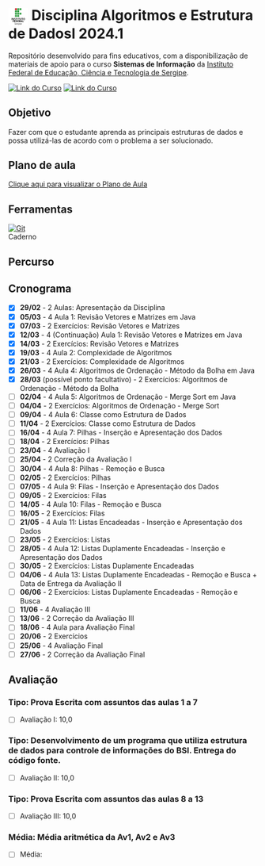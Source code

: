 <h1>
    <img align="center" width="40px" src="src/Util/ifs.png">
    <span> Disciplina Algoritmos e Estrutura de Dadosl 2024.1</span>
</h1>

Repositório desenvolvido para fins educativos, com a disponibilização de materiais de apoio para o curso **Sistemas de Informação** da [Instituto Federal de Educação, Ciência e Tecnologia de Sergipe](https://www.ifs.edu.br/).

[![Link do Curso](https://img.shields.io/badge/▶-000?style=for-the-badge&logo=movie&logoColor=E94D5F)](https://sigaa.ifs.edu.br/sigaa/public/home.jsf) 
[![Link do Curso](https://img.shields.io/badge/Acesse%20o%20Curso%20na%20Plataforma-E94D5F?style=for-the-badge)](https://sigaa.ifs.edu.br/sigaa/public/home.jsf)

## Objetivo
Fazer com que o estudante aprenda as principais estruturas de dados e possa utilizá-las de acordo com o problema a ser solucionado.

## Plano de aula
[Clique aqui para visualizar o Plano de Aula](src/Util/plano-de-aula.pdf)


## Ferramentas
[![Git](https://img.shields.io/badge/Git-000?style=for-the-badge&logo=git&logoColor=E94D5F)](https://git-scm.com/doc) 
<br>
Caderno
<br>

## Percurso

## Cronograma

- [x] **29/02** - 2 Aulas: Apresentação da Disciplina
- [x] **05/03** - 4 Aula 1: Revisão Vetores e Matrizes em Java
- [x] **07/03** - 2 Exercícios: Revisão Vetores e Matrizes
- [x] **12/03** - 4 (Continuação) Aula 1: Revisão Vetores e Matrizes em Java
- [x] **14/03** - 2 Exercícios: Revisão Vetores e Matrizes
- [x] **19/03** - 4 Aula 2: Complexidade de Algoritmos
- [x] **21/03** - 2 Exercícios: Complexidade de Algoritmos
- [x] **26/03** - 4 Aula 4: Algoritmos de Ordenação - Método da Bolha em Java
- [x] **28/03** (possível ponto facultativo) - 2 Exercícios: Algoritmos de Ordenação - Método da Bolha
- [ ] **02/04** - 4 Aula 5: Algoritmos de Ordenação - Merge Sort em Java
- [ ] **04/04** - 2 Exercícios: Algoritmos de Ordenação - Merge Sort
- [ ] **09/04** - 4 Aula 6: Classe como Estrutura de Dados
- [ ] **11/04** - 2 Exercícios: Classe como Estrutura de Dados
- [ ] **16/04** - 4 Aula 7: Pilhas - Inserção e Apresentação dos Dados
- [ ] **18/04** - 2 Exercícios: Pilhas
- [ ] **23/04** - 4 Avaliação I
- [ ] **25/04** - 2 Correção da Avaliação I
- [ ] **30/04** - 4 Aula 8: Pilhas - Remoção e Busca
- [ ] **02/05** - 2 Exercícios: Pilhas
- [ ] **07/05** - 4 Aula 9: Filas - Inserção e Apresentação dos Dados
- [ ] **09/05** - 2 Exercícios: Filas
- [ ] **14/05** - 4 Aula 10: Filas - Remoção e Busca
- [ ] **16/05** - 2 Exercícios: Filas
- [ ] **21/05** - 4 Aula 11: Listas Encadeadas - Inserção e Apresentação dos Dados
- [ ] **23/05** - 2 Exercícios: Listas
- [ ] **28/05** - 4 Aula 12: Listas Duplamente Encadeadas - Inserção e Apresentação dos Dados
- [ ] **30/05** - 2 Exercícios: Listas Duplamente Encadeadas
- [ ] **04/06** - 4 Aula 13: Listas Duplamente Encadeadas - Remoção e Busca + Data de Entrega da Avaliação II
- [ ] **06/06** - 2 Exercícios: Listas Duplamente Encadeadas - Remoção e Busca
- [ ] **11/06** - 4 Avaliação III
- [ ] **13/06** - 2 Correção da Avaliação III
- [ ] **18/06** - 4 Aula para Avaliação Final
- [ ] **20/06** - 2 Exercícios
- [ ] **25/06** - 4 Avaliação Final
- [ ] **27/06** - 2 Correção da Avaliação Final

## Avaliação

### Tipo: Prova Escrita com assuntos das aulas 1 a 7
- [ ] Avaliação I: 10,0

### Tipo: Desenvolvimento de um programa que utiliza estrutura de dados para controle de informações do BSI. Entrega do código fonte.
- [ ] Avaliação II: 10,0

### Tipo: Prova Escrita com assuntos das aulas 8 a 13
- [ ] Avaliação III: 10,0

### Média: Média aritmética da Av1, Av2 e Av3
- [ ] Média: 




